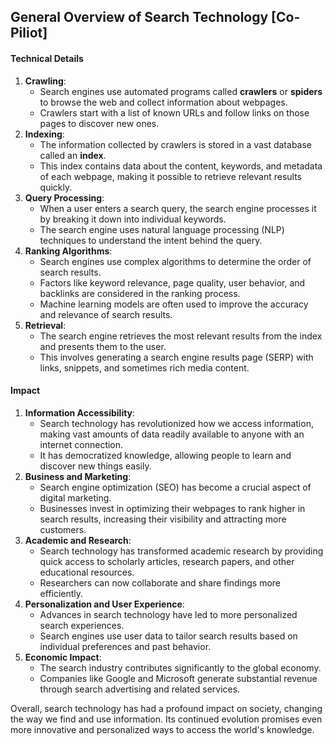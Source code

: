 ## General Overview of Search Technology \[Co-Piliot\]

#### **Technical Details**

1. **Crawling**:  
   * Search engines use automated programs called **crawlers** or **spiders** to browse the web and collect information about webpages.  
   * Crawlers start with a list of known URLs and follow links on those pages to discover new ones.  
2. **Indexing**:  
   * The information collected by crawlers is stored in a vast database called an **index**.  
   * This index contains data about the content, keywords, and metadata of each webpage, making it possible to retrieve relevant results quickly.  
3. **Query Processing**:  
   * When a user enters a search query, the search engine processes it by breaking it down into individual keywords.  
   * The search engine uses natural language processing (NLP) techniques to understand the intent behind the query.  
4. **Ranking Algorithms**:  
   * Search engines use complex algorithms to determine the order of search results.  
   * Factors like keyword relevance, page quality, user behavior, and backlinks are considered in the ranking process.  
   * Machine learning models are often used to improve the accuracy and relevance of search results.  
5. **Retrieval**:  
   * The search engine retrieves the most relevant results from the index and presents them to the user.  
   * This involves generating a search engine results page (SERP) with links, snippets, and sometimes rich media content.

#### **Impact**

1. **Information Accessibility**:  
   * Search technology has revolutionized how we access information, making vast amounts of data readily available to anyone with an internet connection.  
   * It has democratized knowledge, allowing people to learn and discover new things easily.  
2. **Business and Marketing**:  
   * Search engine optimization (SEO) has become a crucial aspect of digital marketing.  
   * Businesses invest in optimizing their webpages to rank higher in search results, increasing their visibility and attracting more customers.  
3. **Academic and Research**:  
   * Search technology has transformed academic research by providing quick access to scholarly articles, research papers, and other educational resources.  
   * Researchers can now collaborate and share findings more efficiently.  
4. **Personalization and User Experience**:  
   * Advances in search technology have led to more personalized search experiences.  
   * Search engines use user data to tailor search results based on individual preferences and past behavior.  
5. **Economic Impact**:  
   * The search industry contributes significantly to the global economy.  
   * Companies like Google and Microsoft generate substantial revenue through search advertising and related services.

Overall, search technology has had a profound impact on society, changing the way we find and use information. Its continued evolution promises even more innovative and personalized ways to access the world's knowledge.